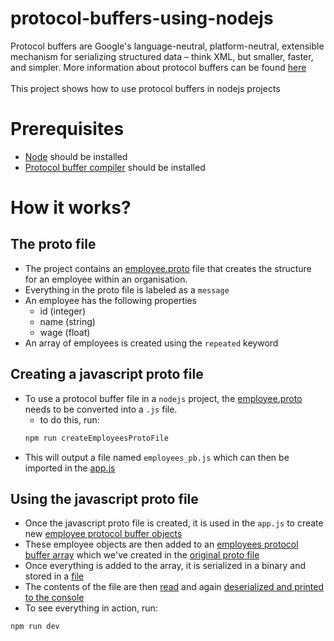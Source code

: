 # protocol-buffers-using-nodejs

Protocol buffers are Google's language-neutral, platform-neutral, extensible mechanism for serializing structured data – think XML, but smaller, faster, and simpler. More information about protocol buffers can be found [here](https://developers.google.com/protocol-buffers)
<br><br>This project shows how to use protocol buffers in nodejs projects

# Prerequisites

- [Node](https://nodejs.org/en/download/) should be installed
- [Protocol buffer compiler](https://github.com/protocolbuffers/protobuf/releases) should be installed

# How it works?

## The proto file
- The project contains an [employee.proto](https://github.com/sidsalunke/protocol-buffers-using-nodejs/blob/949f2802695cba23ec9803221c9e26fc4a9428cf/employees.proto) file that creates the structure for an employee within an organisation.
- Everything in the proto file is labeled as a `message`
- An employee has the following properties
   - id (integer)
   - name (string)
   - wage (float)
- An array of employees is created using the `repeated` keyword

## Creating a javascript proto file
- To use a protocol buffer file in a `nodejs` project, the [employee.proto](https://github.com/sidsalunke/protocol-buffers-using-nodejs/blob/949f2802695cba23ec9803221c9e26fc4a9428cf/employees.proto) needs to be converted into a `.js` file.
   - to do this, run:
   ```javascript
   npm run createEmployeesProtoFile
   ```
- This will output a file named `employees_pb.js` which can then be imported in the [app.js](https://github.com/sidsalunke/protocol-buffers-using-nodejs/blob/949f2802695cba23ec9803221c9e26fc4a9428cf/app.js#L1)

## Using the javascript proto file
- Once the javascript proto file is created, it is used in the `app.js` to create new [employee protocol buffer objects](https://github.com/sidsalunke/protocol-buffers-using-nodejs/blob/949f2802695cba23ec9803221c9e26fc4a9428cf/app.js#L6-L21) 
- These employee objects are then added to an [employees protocol buffer array](https://github.com/sidsalunke/protocol-buffers-using-nodejs/blob/949f2802695cba23ec9803221c9e26fc4a9428cf/app.js#L23-L25) which we've created in the [original proto file](https://github.com/sidsalunke/protocol-buffers-using-nodejs/blob/master/employees.proto#L9)
- Once everything is added to the array, it is serialized in a binary and stored in a [file](https://github.com/sidsalunke/protocol-buffers-using-nodejs/blob/949f2802695cba23ec9803221c9e26fc4a9428cf/app.js#L28)
- The contents of the file are then [read](https://github.com/sidsalunke/protocol-buffers-using-nodejs/blob/949f2802695cba23ec9803221c9e26fc4a9428cf/app.js#L30) and again [deserialized and printed to the console](https://github.com/sidsalunke/protocol-buffers-using-nodejs/blob/949f2802695cba23ec9803221c9e26fc4a9428cf/app.js#L32-L33)
- To see everything in action, run:
```javascript
npm run dev
```